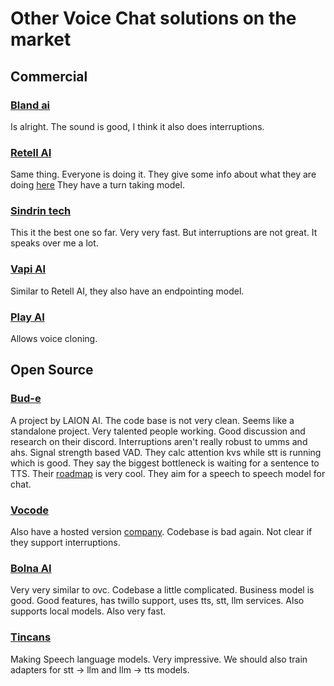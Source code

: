 # Other Voice Chat solutions on the market

## Commercial

### [Bland ai](https://bland.ai)

Is alright. The sound is good, I think it also does interruptions.

### [Retell AI](https://www.retellai.com/)

Same thing. Everyone is doing it. They give some info about 
what they are doing [here](https://docs.retellai.com/blog/build-voice-agent)
They have a turn taking model.

### [Sindrin tech](https://smarterchild.chat/)

This it the best one so far. Very very fast.
But interruptions are not great. It speaks over me a lot.

### [Vapi AI](https://vapi.ai/)

Similar to Retell AI, they also have an endpointing model.

### [Play AI](https://play.ai/)

Allows voice cloning.


## Open Source

### [Bud-e](https://github.com/LAION-AI/natural_voice_assistant)

A project by LAION AI. The code base is not very clean.
Seems like a standalone project. Very talented people working.
Good discussion and research on their discord.
Interruptions aren't really robust to umms and ahs.
Signal strength based VAD. They calc attention kvs while 
stt is running which is good. They say the biggest bottleneck 
is waiting for a sentence to TTS.
Their [roadmap](https://laion.ai/blog/bud-e/#a-roadmap-towards-empathic--natural-ai-voice-assistants) is very cool. 
They aim for a speech to speech model for chat.

### [Vocode](https://github.com/vocodedev/vocode-python)

Also have a hosted version [company](https://www.vocode.dev/).
Codebase is bad again. Not clear if they support interruptions.

### [Bolna AI](https://github.com/bolna-ai/bolna)

Very very similar to ovc. Codebase a little complicated. 
Business model is good. Good features, has twillo support,
uses tts, stt, llm services. Also supports local models.
Also very fast. 


### [Tincans](https://tincans.ai/)

Making Speech language models. Very impressive.
We should also train adapters for stt -> llm and llm -> tts models.
